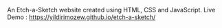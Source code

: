 An Etch-a-Sketch website created using HTML, CSS and JavaScript. 
Live Demo : https://yildirimozew.github.io/etch-a-sketch/